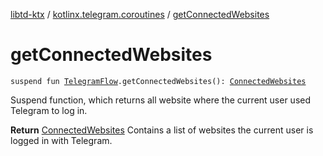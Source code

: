 [libtd-ktx](../index.md) / [kotlinx.telegram.coroutines](index.md) / [getConnectedWebsites](./get-connected-websites.md)

# getConnectedWebsites

`suspend fun `[`TelegramFlow`](../kotlinx.telegram.core/-telegram-flow/index.md)`.getConnectedWebsites(): `[`ConnectedWebsites`](https://tdlibx.github.io/td/docs/org/drinkless/td/libcore/telegram/TdApi/ConnectedWebsites.html)

Suspend function, which returns all website where the current user used Telegram to log in.

**Return**
[ConnectedWebsites](https://tdlibx.github.io/td/docs/org/drinkless/td/libcore/telegram/TdApi/ConnectedWebsites.html) Contains a list of websites the current user is logged in with
Telegram.

